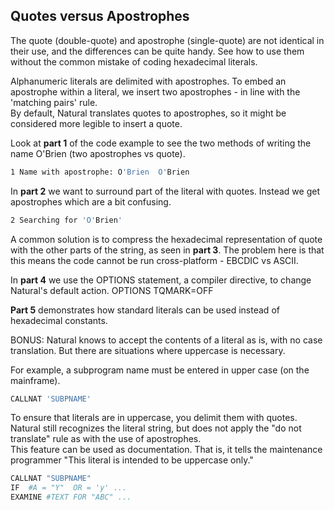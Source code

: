 ## Quotes versus Apostrophes

The quote (double-quote) and apostrophe (single-quote) are not identical in their use, and the differences can be quite handy. 
See how to use them without the common mistake of coding hexadecimal literals.

Alphanumeric literals are delimited with apostrophes. To embed an apostrophe within a literal, we insert two apostrophes - in line with the 'matching pairs' rule.  
By default, Natural translates quotes to apostrophes, so it might be considered more legible to insert a quote.  

Look at **part 1** of the code example to see the two methods of writing the name O'Brien (two apostrophes vs quote).
```bash
1 Name with apostrophe: O'Brien  O'Brien
```

In **part 2** we want to surround part of the literal with quotes. Instead we get apostrophes which are a bit confusing.
```bash
2 Searching for 'O'Brien'
```

A common solution is to compress the hexadecimal representation of quote with the other parts of the string, as seen in **part 3**. 
The problem here is that this means the code cannot be run cross-platform - EBCDIC vs ASCII.  

In **part 4** we use the OPTIONS statement, a compiler directive, to change Natural's default action.
OPTIONS TQMARK=OFF

**Part 5** demonstrates how standard literals can be used instead of hexadecimal constants.
 
BONUS:
Natural knows to accept the contents of a literal as is, with no case translation. But there are situations where uppercase is necessary.  

For example, a subprogram name must be entered in upper case (on the mainframe).
```bash
CALLNAT 'SUBPNAME'
```

To ensure that literals are in uppercase, you delimit them with quotes. Natural still recognizes the literal string, but does not apply the "do not translate" rule as with the use of apostrophes.  
This feature can be used as documentation.  That is, it tells the maintenance programmer "This literal is intended to be uppercase only."
```bash
CALLNAT "SUBPNAME"
IF  #A = "Y"  OR = 'y' ...
EXAMINE #TEXT FOR "ABC" ...
```
